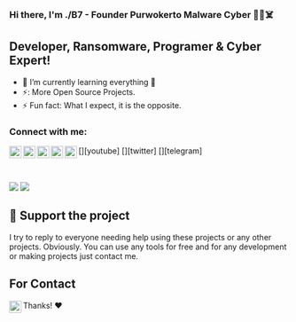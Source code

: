 ### Hi there, I'm ./B7 - Founder Purwokerto Malware Cyber 👋😈☠️

## Developer, Ransomware, Programer & Cyber Expert!

- 🌱 I’m currently learning everything 🤣
- ⚡: More Open Source Projects.
- ⚡ Fun fact: What I expect, it is the opposite.



### Connect with me:

[<img align="left" alt="Unlimited-Crack-You | YouTube" width="22px" src="https://cdn.jsdelivr.net/npm/simple-icons@v3/icons/youtube.svg" />][youtube]
[<img align="left" alt="Unlimited-Crack-You | Gmail" width="22px" src="https://cdn.jsdelivr.net/npm/simple-icons@v3/icons/gmail.svg" />][gmail]
[<img align="left" alt="Unlimited-Crack-You | Twitter" width="22px" src="https://cdn.jsdelivr.net/npm/simple-icons@v3/icons/twitter.svg" />][twitter]
[<img align="left" alt="Unlimited-Crack-You | LinkedIn" width="22px" src="https://cdn.jsdelivr.net/npm/simple-icons@v3/icons/linkedin.svg" />][linkedin]
[<img align="left" alt="Unlimited-Crack-You | Telegram" width="22px" src="https://cdn.jsdelivr.net/npm/simple-icons@v3/icons/telegram.svg" />][telegram]

<br />
<br />


<img src = "https://github-readme-stats.vercel.app/api?username=Unlimited-Crack-You&&show_icons=true&title_color=ffffff&icon_color=bb2acf&text_color=daf7dc&bg_color=151515">
<img src = "https://github-readme-stats.vercel.app/api/top-langs/?username=Unlimited-Crack-You&langs_count=8&theme=blue-green">

## :sparkling_heart: Support the project

I try to reply to everyone needing help using these projects or any other projects. Obviously. 
You can use any tools for free and for any development or making projects just contact me.

## For Contact

[<img align="left" alt="Unlimited-Crack-You | YouTube" width="22px" src="https://cdn.jsdelivr.net/npm/simple-icons@v3/icons/gmail.svg" />][gmail]


Thanks! :heart:

</details>

[website]: 
[twitter]: 
[gmail]:
[youtube]: 
[linkedin]: 
[telegram]:
